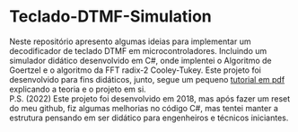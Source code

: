 # Teclado-DTMF-Simulation
Neste repositório apresento algumas ideias para implementar um decodificador de teclado DTMF em microcontroladores. Incluindo um simulador didático desenvolvido em C#, onde implentei o Algoritmo de Goertzel e o algoritmo da FFT radix-2 Cooley-Tukey. Este projeto foi desenvolvido para fins didáticos, junto, segue um pequeno [tutorial em pdf](https://github.com/JunioCesarFerreira/Teclado_DTMF_Simula-o/blob/master/Decodificador%20digital%20de%20tons%20DTMF.pdf) explicando a teoria e o projeto em si.<br /> P.S. (2022) Este projeto foi desenvolvido em 2018, mas após fazer um reset do meu github, fiz algumas melhorias no código C#, mas tentei manter a estrutura pensando em ser didático para engenheiros e técnicos iniciantes.<br />
